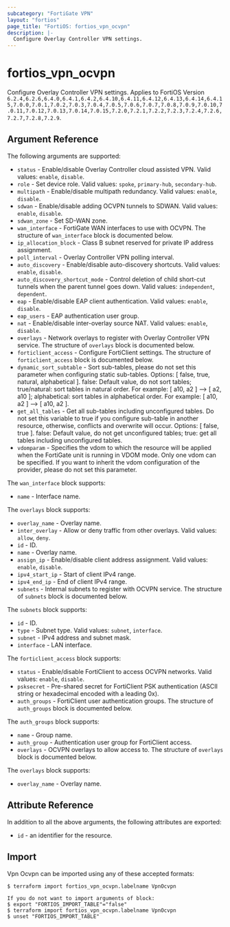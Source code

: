 ```yaml
---
subcategory: "FortiGate VPN"
layout: "fortios"
page_title: "FortiOS: fortios_vpn_ocvpn"
description: |-
  Configure Overlay Controller VPN settings.
---
```


# fortios_vpn_ocvpn
Configure Overlay Controller VPN settings. Applies to FortiOS Version `6.2.4,6.2.6,6.4.0,6.4.1,6.4.2,6.4.10,6.4.11,6.4.12,6.4.13,6.4.14,6.4.15,7.0.0,7.0.1,7.0.2,7.0.3,7.0.4,7.0.5,7.0.6,7.0.7,7.0.8,7.0.9,7.0.10,7.0.11,7.0.12,7.0.13,7.0.14,7.0.15,7.2.0,7.2.1,7.2.2,7.2.3,7.2.4,7.2.6,7.2.7,7.2.8,7.2.9`.

## Argument Reference

The following arguments are supported:

* `status` - Enable/disable Overlay Controller cloud assisted VPN. Valid values: `enable`, `disable`.
* `role` - Set device role. Valid values: `spoke`, `primary-hub`, `secondary-hub`.
* `multipath` - Enable/disable multipath redundancy. Valid values: `enable`, `disable`.
* `sdwan` - Enable/disable adding OCVPN tunnels to SDWAN. Valid values: `enable`, `disable`.
* `sdwan_zone` - Set SD-WAN zone.
* `wan_interface` - FortiGate WAN interfaces to use with OCVPN. The structure of `wan_interface` block is documented below.
* `ip_allocation_block` - Class B subnet reserved for private IP address assignment.
* `poll_interval` - Overlay Controller VPN polling interval.
* `auto_discovery` - Enable/disable auto-discovery shortcuts. Valid values: `enable`, `disable`.
* `auto_discovery_shortcut_mode` - Control deletion of child short-cut tunnels when the parent tunnel goes down. Valid values: `independent`, `dependent`.
* `eap` - Enable/disable EAP client authentication. Valid values: `enable`, `disable`.
* `eap_users` - EAP authentication user group.
* `nat` - Enable/disable inter-overlay source NAT. Valid values: `enable`, `disable`.
* `overlays` - Network overlays to register with Overlay Controller VPN service. The structure of `overlays` block is documented below.
* `forticlient_access` - Configure FortiClient settings. The structure of `forticlient_access` block is documented below.
* `dynamic_sort_subtable` - Sort sub-tables, please do not set this parameter when configuring static sub-tables. Options: [ false, true, natural, alphabetical ]. false: Default value, do not sort tables; true/natural: sort tables in natural order. For example: [ a10, a2 ] --> [ a2, a10 ]; alphabetical: sort tables in alphabetical order. For example: [ a10, a2 ] --> [ a10, a2 ].
* `get_all_tables` - Get all sub-tables including unconfigured tables. Do not set this variable to true if you configure sub-table in another resource, otherwise, conflicts and overwrite will occur. Options: [ false, true ]. false: Default value, do not get unconfigured tables; true: get all tables including unconfigured tables. 
* `vdomparam` - Specifies the vdom to which the resource will be applied when the FortiGate unit is running in VDOM mode. Only one vdom can be specified. If you want to inherit the vdom configuration of the provider, please do not set this parameter.

The `wan_interface` block supports:

* `name` - Interface name.

The `overlays` block supports:

* `overlay_name` - Overlay name.
* `inter_overlay` - Allow or deny traffic from other overlays. Valid values: `allow`, `deny`.
* `id` - ID.
* `name` - Overlay name.
* `assign_ip` - Enable/disable client address assignment. Valid values: `enable`, `disable`.
* `ipv4_start_ip` - Start of client IPv4 range.
* `ipv4_end_ip` - End of client IPv4 range.
* `subnets` - Internal subnets to register with OCVPN service. The structure of `subnets` block is documented below.

The `subnets` block supports:

* `id` - ID.
* `type` - Subnet type. Valid values: `subnet`, `interface`.
* `subnet` - IPv4 address and subnet mask.
* `interface` - LAN interface.

The `forticlient_access` block supports:

* `status` - Enable/disable FortiClient to access OCVPN networks. Valid values: `enable`, `disable`.
* `psksecret` - Pre-shared secret for FortiClient PSK authentication (ASCII string or hexadecimal encoded with a leading 0x).
* `auth_groups` - FortiClient user authentication groups. The structure of `auth_groups` block is documented below.

The `auth_groups` block supports:

* `name` - Group name.
* `auth_group` - Authentication user group for FortiClient access.
* `overlays` - OCVPN overlays to allow access to. The structure of `overlays` block is documented below.

The `overlays` block supports:

* `overlay_name` - Overlay name.


## Attribute Reference

In addition to all the above arguments, the following attributes are exported:
* `id` - an identifier for the resource.

## Import

Vpn Ocvpn can be imported using any of these accepted formats:
```
$ terraform import fortios_vpn_ocvpn.labelname VpnOcvpn

If you do not want to import arguments of block:
$ export "FORTIOS_IMPORT_TABLE"="false"
$ terraform import fortios_vpn_ocvpn.labelname VpnOcvpn
$ unset "FORTIOS_IMPORT_TABLE"
```
